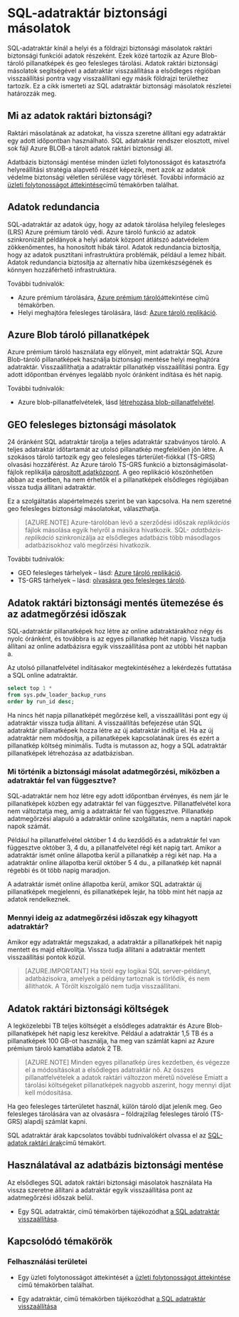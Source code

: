 <properties
   pageTitle="SQL-adatraktár biztonsági másolatok |} Microsoft Azure"
   description="Tudjon meg többet az SQL-adatraktár beépített adatbázis biztonsági mentése, amely lehetővé teszi az Azure SQL-adatraktár visszaállítása visszaállítási pont vagy egy másik földrajzi területhez tartozik."
   services="sql-data-warehouse"
   documentationCenter=""
   authors="lakshmi1812"
   manager="barbkess"
   editor="monicar"/>

<tags
   ms.service="sql-data-warehouse"
   ms.devlang="NA"
   ms.topic="article"
   ms.tgt_pltfrm="NA"
   ms.workload="NA"
   ms.date="10/06/2016"
   ms.author="lakshmir;barbkess"/>

# <a name="sql-data-warehouse-backups"></a>SQL-adatraktár biztonsági másolatok

SQL-adatraktár kínál a helyi és a földrajzi biztonsági másolatok raktári biztonsági funkciói adatok részeként. Ezek közé tartozik az Azure Blob-tároló pillanatképek és geo felesleges tárolási. Adatok raktári biztonsági másolatok segítségével a adatraktár visszaállítása a elsődleges régióban visszaállítási pontra vagy visszaállítani egy másik földrajzi területhez tartozik. Ez a cikk ismerteti az SQL adatraktár biztonsági másolatok részletei határozzák meg.

## <a name="what-is-a-data-warehouse-backup"></a>Mi az adatok raktári biztonsági?

Raktári másolatának az adatokat, ha vissza szeretne állítani egy adatraktár egy adott időpontban használható.  SQL adatraktár rendszer elosztott, mivel sok fájl Azure BLOB-a tárolt adatok raktári biztonsági áll. 

Adatbázis biztonsági mentése minden üzleti folytonosságot és katasztrófa helyreállítási stratégia alapvető részét képezik, mert azok az adatok védelme biztonsági véletlen sérülése vagy törlését. További információ az [üzleti folytonosságot áttekintése](../sql-database/sql-database-business-continuity.md)című témakörben találhat.

## <a name="data-redundancy"></a>Adatok redundancia

SQL-adatraktár az adatok úgy, hogy az adatok tárolása helyileg felesleges (LRS) Azure prémium tároló védi. Azure tároló funkció az adatok szinkronizált példányok a helyi adatok központ átlátszó adatvédelem zökkenőmentes, ha honosított hibák tárol. Adatok redundancia biztosítja, hogy az adatok pusztítani infrastruktúra problémák, például a lemez hibáit. Adatok redundancia biztosítja az alternatív hiba üzemkészségének és könnyen hozzáférhető infrastruktúra.

További tudnivalók:

- Azure prémium tárolására, [Azure prémium tároló](../storage/storage-premium-storage.md)áttekintése című témakörben.
- Helyi meghajtóra felesleges tárolására, lásd: [Azure tároló replikáció](../storage/storage-redundancy.md#locally-redundant-storage).


## <a name="azure-storage-blob-snapshots"></a>Azure Blob tároló pillanatképek

Azure prémium tároló használata egy előnyeit, mint adatraktár SQL Azure Blob-tároló pillanatképek használja biztonsági mentése helyi meghajtóra adatraktár. Visszaállíthatja a adatraktár pillanatkép visszaállítási pontra. Egy adott időpontban érvényes legalább nyolc óránként indítása és hét napig.  

További tudnivalók:

- Azure blob-pillanatfelvételek, lásd [létrehozása blob-pillanatfelvétel](../storage/storage-blob-snapshots.md).


## <a name="geo-redundant-backups"></a>GEO felesleges biztonsági másolatok

24 óránként SQL adatraktár tárolja a teljes adatraktár szabványos tároló. A teljes adatraktár időtartamát az utolsó pillanatkép megfelelően jön létre. A szokásos tároló tartozik egy geo felesleges tárterület-fiókkal (TS-GRS) olvasási hozzáférést. Az Azure tároló TS-GRS funkció a biztonságimásolat-fájlok replikálja [párosított adatközpont](../best-practices-availability-paired-regions.md). A geo replikáció köszönhetően abban az esetben, ha nem érhetők el a pillanatképek elsődleges régiójában vissza tudja állítani adatraktár. 

Ez a szolgáltatás alapértelmezés szerint be van kapcsolva. Ha nem szeretné geo felesleges biztonsági másolatokat, választhatja. 

>[AZURE.NOTE] Azure-tárolóban lévő a szerződési időszak *replikációs* fájlok másolása egyik helyről a másikra hivatkozik. SQL- *adatbázis-replikáció* szinkronizálja az elsődleges adatbázis több másodlagos adatbázisokhoz való megőrzési hivatkozik. 

További tudnivalók:
- GEO felesleges tárhelyek – lásd: [Azure tároló replikáció](../storage/storage-redundancy.md).
- TS-GRS tárhelyek – lásd: [olvasásra geo felesleges tároló](../storage/storage-redundancy.md#read-access-geo-redundant-storage).

## <a name="data-warehouse-backup-schedule-and-retention-period"></a>Adatok raktári biztonsági mentés ütemezése és az adatmegőrzési időszak

SQL-adatraktár pillanatképek hoz létre az online adatraktárakhoz négy és nyolc óránként, és továbbra is az egyes pillanatkép hét napig. Vissza tudja állítani az online adatbázisra egyik visszaállítása pont az utóbbi hét napban a. 

Az utolsó pillanatfelvétel indításakor megtekintéséhez a lekérdezés futtatása a SQL online adatraktár. 

```sql
select top 1 *
from sys.pdw_loader_backup_runs 
order by run_id desc;
```

Ha nincs hét napja pillanatképét megőrzése kell, a visszaállítási pont egy új adatraktár vissza tudja állítani. A visszaállítás befejezése után SQL adatraktár pillanatképek hozza létre az új adatraktár indítja el. Ha az új adatraktár nem módosítja, a pillanatképek kapcsolatának üres és ezért a pillanatkép költség minimális. Tudta is mutasson az, hogy a SQL adatraktár pillanatképek létrehozása az adatbázisban.


### <a name="what-happens-to-my-backup-retention-while-my-data-warehouse-is-paused"></a>Mi történik a biztonsági másolat adatmegőrzési, miközben a adatraktár fel van függesztve?

SQL-adatraktár nem hoz létre egy adott időpontban érvényes, és nem jár le pillanatképek közben egy adatraktár fel van függesztve. Pillanatfelvétel kora nem változtatja meg, amíg a adatraktár fel van függesztve. Pillanatkép adatmegőrzési alapuló a adatraktár online szolgáltatás, nem a naptári napok napok számát.

Például ha pillanatfelvétel október 1 4 du kezdődő és a adatraktár fel van függesztve október 3, 4 du, a pillanatfelvétel régi két napig tart. Amikor a adatraktár ismét online állapotba kerül a pillanatkép a régi két nap. Ha a adatraktár online állapotba kerül október 5 4 du., a pillanatkép két napnál régebbi és öt több napig maradjon.

A adatraktár ismét online állapotba kerül, amikor SQL adatraktár új pillanatképek megjelenni, és pillanatképek lejár, ha több mint hét napja az adatok rendelkeznek.

### <a name="how-long-is-the-retention-period-for-a-dropped-data-warehouse"></a>Mennyi ideig az adatmegőrzési időszak egy kihagyott adatraktár?
Amikor egy adatraktár megszakad, a adatraktár a pillanatképek hét napig mentett és majd eltávolítja. Vissza tudja állítani a adatraktár mentett visszaállítási pontok közül.

> [AZURE.IMPORTANT] Ha töröl egy logikai SQL server-példányt, adatbázisokra, amelyek a példány tartoznak is törlődik, és nem állíthatók. A Törölt kiszolgáló nem tudja visszaállítani.

## <a name="data-warehouse-backup-costs"></a>Adatok raktári biztonsági költségek

A legközelebbi TB teljes költségét a elsődleges adatraktár és Azure Blob-pillanatképek hét napig lesz kerekítve. Például a adatraktár 1,5 TB és a pillanatképek 100 GB-ot használja, ha meg van számlát kapni az Azure prémium tároló kamatlába adatok 2 TB. 

>[AZURE.NOTE] Minden egyes pillanatkép üres kezdetben, és végezze el a módosításokat a elsődleges adatraktár nő. Az összes pillanatfelvételek a adatok raktári változzon méretű növelése Emiatt a tárolási költségeket pillanatképek nagyobb aszerint, hogy mennyi díjat kell módosítása.

Ha geo felesleges tárterületet használ, külön tároló díjat jelenik meg. Geo felesleges tárolására van az olvasásra – földrajzilag felesleges tároló (TS-GRS) alapdíj számlát kapni.

SQL adatraktár árak kapcsolatos további tudnivalókért olvassa el az [SQL-adatok raktári árak](https://azure.microsoft.com/pricing/details/sql-data-warehouse/)című témakört.

## <a name="using-database-backups"></a>Használatával az adatbázis biztonsági mentése

Az elsődleges SQL adatok raktári biztonsági másolatok használata Ha vissza szeretne állítani a adatraktár egyik visszaállítása pont az adatmegőrzési időszak belül.  

- Egy SQL adatraktár, című témakörben tájékozódhat [a SQL adatraktár visszaállítása](sql-data-warehouse-restore-database-overview.md).


## <a name="related-topics"></a>Kapcsolódó témakörök

### <a name="scenarios"></a>Felhasználási területei

- Egy üzleti folytonosságot áttekintését a [üzleti folytonosságot áttekintése](../sql-database/sql-database-business-continuity.md) című témakörben találhat.


<!-- ### Tasks -->

- Egy adatraktár, című témakörben tájékozódhat [a SQL adatraktár visszaállítása](sql-data-warehouse-restore-database-overview.md)

<!-- ### Tutorials -->

